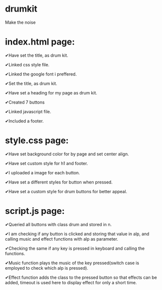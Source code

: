 # drumkit
Make the noise

# index.html page:

✔Have set the title, as drum kit.

✔Linked css style file.

✔Linked the google font i preffered.

✔Set the title, as drum kit.

✔Have set a heading for my page as drum kit.

✔Created 7 buttons 

✔Linked javascript file.

✔Included a footer.


# style.css page:

✔Have set background color for by page and set center align.

✔Have set custom style for h1 and footer.

✔I uploaded a image for each button.

✔Have set a different styles for button when pressed.

✔Have set a custom style for drum buttons for better appeal.


# script.js page:

✔Queried all buttons with class drum and stored in n.

✔I am checking if any button is clicked and storing that value in alp, and calling music and effect functions with alp as parameter.

✔Checking the same if any key is pressed in keyboard and calling the functions.

✔Music function plays the music of the key pressed(switch case is employed to check which alp is pressed).

✔Effect function adds the class to the pressed button so that effects can be added, timeout is used here to display effect for only a short time.
